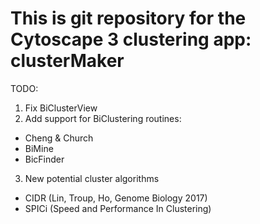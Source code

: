 # This is git repository for the Cytoscape 3 clustering app: clusterMaker
TODO:
1) Fix BiClusterView
2) Add support for BiClustering routines: 
 * Cheng & Church
 * BiMine
 * BicFinder
3) New potential cluster algorithms
 * CIDR (Lin, Troup, Ho, Genome Biology 2017)
 * SPICi (Speed and Performance In Clustering)

